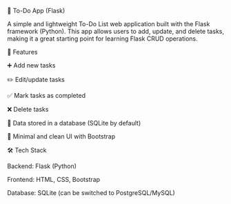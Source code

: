 📝 To-Do App (Flask)

A simple and lightweight To-Do List web application built with the Flask framework (Python).
This app allows users to add, update, and delete tasks, making it a great starting point for learning Flask CRUD operations.

🚀 Features

➕ Add new tasks

✏️ Edit/update tasks

✅ Mark tasks as completed

❌ Delete tasks

💾 Data stored in a database (SQLite by default)

🎨 Minimal and clean UI with Bootstrap

🛠️ Tech Stack

Backend: Flask (Python)

Frontend: HTML, CSS, Bootstrap

Database: SQLite (can be switched to PostgreSQL/MySQL)
